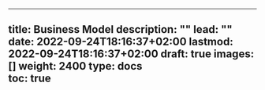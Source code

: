 
---
title: Business Model
description: ""
lead: ""
date: 2022-09-24T18:16:37+02:00
lastmod: 2022-09-24T18:16:37+02:00
draft: true
images: []
weight: 2400
type: docs  
toc: true
---

